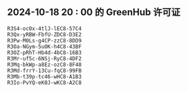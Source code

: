 ## 2024-10-18 20 : 00 的 GreenHub 许可证
```
R3S4-oc0x-4tlJ-lEC8-57C4
R3Qx-yRBW-FbfU-ZDC8-D3E2
R3Pw-M0Ls-g4CP-zzC8-8DD9
R3Oa-NGym-5uOK-h4C8-43BF
R3OZ-pRhT-Hb4d-4bC8-16B3
R3Mr-uf5c-6NSj-RyC8-4DF2
R3Mq-bkWp-a8Ez-ozC8-8F48
R3Md-frrY-13Cu-fqC8-99FB
R3Mb-t39p-tc46-wHC8-A1B3
R3Io-PvYQ-eK0J-wKC8-A2C8
```

